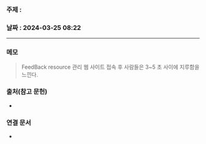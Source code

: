 ### 주제 : 

### 날짜 : 2024-03-25 08:22
----
### 메모
>FeedBack
>resource 관리
>웹 사이트 접속 후 사람들은 3~5 초 사이에 지루함을 느낀다.

> 

### 출처(참고 문헌)
-

### 연결 문서
-
